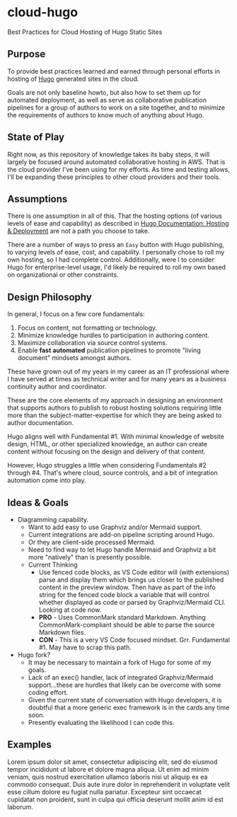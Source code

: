 # cloud-hugo

Best Practices for Cloud Hosting of Hugo Static Sites

## Purpose

To provide best practices learned and earned through personal efforts in hosting of [Hugo](https://gohugo.io/) generated sites in the cloud.

Goals are not only baseline howto, but also how to set them up for automated deployment, as well as serve as collaborative publication pipelines for a group of authors to work on a site together, and to minimize the requirements of authors to know much of anything about Hugo.

## State of Play

Right now, as this repository of knowledge takes its baby steps, it will largely be focused around automated collaborative hosting in AWS.  That is the cloud provider I've been using for my efforts.  As time and testing allows, I'll be expanding these principles to other cloud providers and their tools.

## Assumptions

There is one assumption in all of this.  That the hosting options (of various levels of ease and capability) as described in [Hugo Documentation: Hosting & Deployment](https://gohugo.io/hosting-and-deployment/) are not a path you choose to take.

There are a number of ways to press an `Easy` button with Hugo publishing, to varying levels of ease, cost, and capability.  I personally chose to roll my own hosting, so I had complete control.  Additionally, were I to consider Hugo for enterprise-level usage, I'd likely be required to roll my own based on organizational or other constraints.

## Design Philosophy

In general, I focus on a few core fundamentals:

1. Focus on content, not formatting or technology.
2. Minimize knowledge hurdles to participation in authoring content.
3. Maximize collaboration via source control systems.
4. Enable **fast automated** publication pipelines to promote "living document" mindsets amongst authors.

These have grown out of my years in my career as an IT professional where I have served at times as technical writer and for many years as a business continuity author and coordinator.

These are the core elements of my approach in designing an environment that supports authors to publish to robust hosting solutions requiring little more than the subject-matter-expertise for which they are being asked to author documentation.

Hugo aligns well with Fundamental #1.  With minimal knowledge of website design, HTML, or other specialized knowledge, an author can create content without focusing on the design and delivery of that content.

However, Hugo struggles a little when considering Fundamentals #2 through #4.  That's where cloud, source controls, and a bit of integration automation come into play.

## Ideas & Goals

* Diagramming capability.
  * Want to add easy to use Graphviz and/or Mermaid support.
  * Current integrations are add-on pipeline scripting around Hugo.
  * Or they are client-side processed Mermaid.
  * Need to find way to let Hugo handle Mermaid and Graphviz a bit more "natively" than is presently possible.
  * Current Thinking
    * Use fenced code blocks, as VS Code editor will (with extensions) parse and display them which brings us closer to the published content in the preview window.  Then have as part of the info string for the fenced code block a variable that will control whether displayed as code or parsed by Graphviz/Mermaid CLI.  Looking at code now.
    * **PRO** - Uses CommonMark standard Markdown.  Anything CommonMark-compliant should be able to parse the source Markdown files.
    * **CON** - This is a very VS Code focused mindset.  Grr.  Fundamental #1.  May have to scrap this path.
* Hugo fork?
  * It may be necessary to maintain a fork of Hugo for some of my goals.
  * Lack of an exec() handler, lack of integrated Graphviz/Mermaid support...these are hurdles that likely can be overcome with some coding effort.
  * Given the current state of conversation with Hugo developers, it is doubtful that a more generic exec framework is in the cards any time soon.
  * Presently evaluating the likelihood I can code this.

## Examples

Lorem ipsum dolor sit amet, consectetur adipiscing elit, sed do eiusmod tempor incididunt ut labore et dolore magna aliqua. Ut enim ad minim veniam, quis nostrud exercitation ullamco laboris nisi ut aliquip ex ea commodo consequat. Duis aute irure dolor in reprehenderit in voluptate velit esse cillum dolore eu fugiat nulla pariatur. Excepteur sint occaecat cupidatat non proident, sunt in culpa qui officia deserunt mollit anim id est laborum.
